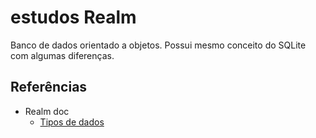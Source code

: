 # estudos Realm
Banco de dados orientado a objetos. Possui mesmo conceito do SQLite com algumas diferenças.

## Referências
- Realm doc
  - [Tipos de dados](https://www.mongodb.com/docs/realm/sdk/node/data-types/field-types/)